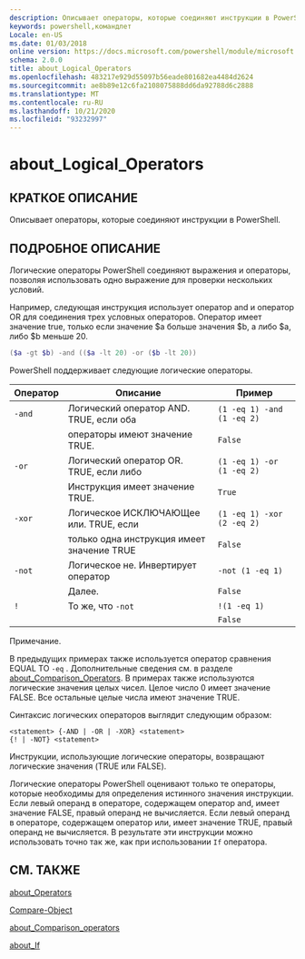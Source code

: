 ```yaml
---
description: Описывает операторы, которые соединяют инструкции в PowerShell.
keywords: powershell,командлет
Locale: en-US
ms.date: 01/03/2018
online version: https://docs.microsoft.com/powershell/module/microsoft.powershell.core/about/about_logical_operators?view=powershell-6&WT.mc_id=ps-gethelp
schema: 2.0.0
title: about_Logical_Operators
ms.openlocfilehash: 483217e929d55097b56eade801682ea4484d2624
ms.sourcegitcommit: ae8b89e12c6fa2108075888dd6da92788d6c2888
ms.translationtype: MT
ms.contentlocale: ru-RU
ms.lasthandoff: 10/21/2020
ms.locfileid: "93232997"
---
```

# <a name="about_logical_operators"></a>about_Logical_Operators

## <a name="short-description"></a>КРАТКОЕ ОПИСАНИЕ
Описывает операторы, которые соединяют инструкции в PowerShell.

## <a name="long-description"></a>ПОДРОБНОЕ ОПИСАНИЕ

Логические операторы PowerShell соединяют выражения и операторы, позволяя использовать одно выражение для проверки нескольких условий.

Например, следующая инструкция использует оператор and и оператор OR для соединения трех условных операторов. Оператор имеет значение true, только если значение $a больше значения $b, а либо $a, либо $b меньше
20.

```powershell
($a -gt $b) -and (($a -lt 20) -or ($b -lt 20))
```

PowerShell поддерживает следующие логические операторы.

|Оператор|Описание                        |Пример                   |
|--------|-----------------------------------|--------------------------|
|`-and`  |Логический оператор AND. TRUE, если оба        |`(1 -eq 1) -and (1 -eq 2)`|
|        |операторы имеют значение TRUE.               |`False`                   |
|`-or`   |Логический оператор OR. TRUE, если либо       |`(1 -eq 1) -or (1 -eq 2)` |
|        |Инструкция имеет значение TRUE.                 |`True`                    |
|`-xor`  |Логическое ИСКЛЮЧАЮЩее или. TRUE, если    |`(1 -eq 1) -xor (2 -eq 2)`|
|        |только одна инструкция имеет значение TRUE         |`False`                   |
|`-not`  |Логическое не. Инвертирует оператор |`-not (1 -eq 1)`          |
|        |Далее.                      |`False`                   |
|`!`     |То же, что `-not`                     |`!(1 -eq 1)`              |
|        |                                   |`False`                   |

 Примечание.

В предыдущих примерах также используется оператор сравнения EQUAL TO `-eq` . Дополнительные сведения см. в разделе [about_Comparison_Operators](about_Comparison_Operators.md). В примерах также используются логические значения целых чисел. Целое число 0 имеет значение FALSE. Все остальные целые числа имеют значение TRUE.

Синтаксис логических операторов выглядит следующим образом:

```
<statement> {-AND | -OR | -XOR} <statement>
{! | -NOT} <statement>
```

Инструкции, использующие логические операторы, возвращают логические значения (TRUE или FALSE).

Логические операторы PowerShell оценивают только те операторы, которые необходимы для определения истинного значения инструкции. Если левый операнд в операторе, содержащем оператор and, имеет значение FALSE, правый операнд не вычисляется.
Если левый операнд в операторе, содержащем оператор или, имеет значение TRUE, правый операнд не вычисляется. В результате эти инструкции можно использовать точно так же, как при использовании `If` оператора.

## <a name="see-also"></a>СМ. ТАКЖЕ

[about_Operators](about_Operators.md)

[Compare-Object](xref:Microsoft.PowerShell.Utility.Compare-Object)

[about_Comparison_operators](about_Comparison_Operators.md)

[about_If](about_If.md)
